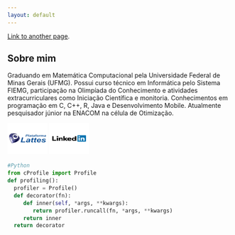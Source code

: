 ```yaml
---
layout: default
---
```


[Link to another page](second_page/index.html).

## Sobre mim

Graduando em Matemática Computacional pela Universidade Federal de Minas Gerais (UFMG). Possui curso técnico em Informática pelo Sistema FIEMG, participação na Olimpíada do Conhecimento e atividades extracurriculares como Iniciação Científica e monitoria. Conhecimentos em programação em C, C++, R, Java e Desenvolvimento Mobile. Atualmente pesquisador júnior na ENACOM na célula de Otimização.

[<img src="assets/img/lattes.png" alt="drawing" style="width:90px; height:70px;"/>](http://lattes.cnpq.br/0983117412894173) 
  [<img src="assets/img/linkedin.png" alt="drawing" style="width:90px;height:70px;"/>](https://www.linkedin.com/in/igor-lucas-a92550106)

```python
#Python
from cProfile import Profile
def profiling():
  profiler = Profile()
  def decorator(fn):
     def inner(self, *args, **kwargs):
        return profiler.runcall(fn, *args, **kwargs) 
     return inner
  return decorator
```